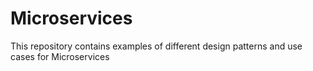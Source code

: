 # Microservices
This repository contains examples of different design patterns and use cases for Microservices
